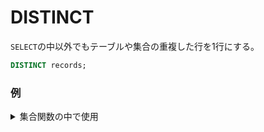 # DISTINCT

`SELECT`の中以外でもテーブルや集合の重複した行を1行にする。

```sql
DISTINCT records;
```

### 例

<details><summary>集合関数の中で使用</summary>

JOINをふたつ以上結合した上で集合関数を使用すると、行が重複する可能性があるため、

集合関数のなかでDISTINCTをしようするとよい。

```sql
jsonb_agg(DISTINCT column_name);
```

